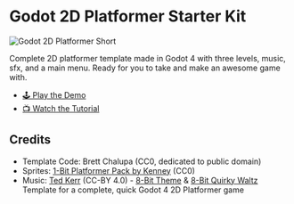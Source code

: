 # Godot 2D Platformer Starter Kit

![Godot 2D Platformer Short](https://user-images.githubusercontent.com/928367/235163759-a4006cf2-a6b9-48d0-86c8-0efcaab9b9b1.gif)

Complete 2D platformer template made in Godot 4 with three levels, music, sfx, and a main menu. Ready for you to take and make an awesome game with.

- [🕹️ Play the Demo](https://brettchalupa.itch.io/godot-2d-platformer)
- [📺 Watch the Tutorial](https://www.youtube.com/watch?v=FNEAJsry5sA)

## Credits

- Template Code: Brett Chalupa (CC0, dedicated to public domain)
- Sprites: [1-Bit Platformer Pack by Kenney](https://kenney.nl/assets/1-bit-platformer-pack) (CC0)
- Music: [Ted Kerr](https://opengameart.org/users/wolfgang) (CC-BY 4.0) - [8-Bit Theme](https://opengameart.org/content/8-bit-theme) & [8-Bit Quirky Waltz](https://opengameart.org/content/8-bit-quirky-waltz)
Template for a complete, quick Godot 4 2D Platformer game
